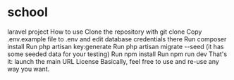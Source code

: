 # school
laravel project 
How to use
Clone the repository with git clone
Copy .env.example file to .env and edit database credentials there
Run composer install
Run php artisan key:generate
Run php artisan migrate --seed (it has some seeded data for your testing)
Run npm install
Run npm run dev
That's it: launch the main URL
License
Basically, feel free to use and re-use any way you want.
